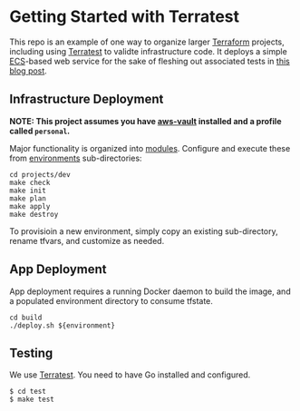 # Getting Started with Terratest

This repo is an example of one way to organize larger
[Terraform](https://www.terraform.io) projects, including using
[Terratest](https://terratest.gruntwork.io) to validte infrastructure
code. It deploys a simple [ECS](https://aws.amazon.com/ecs)-based web
service for the sake of fleshing out associated tests in
[this blog post]().

## Infrastructure Deployment

**NOTE: This project assumes you have
[aws-vault](https://github.com/99designs/aws-vault) installed and a
profile called `personal`.**

Major functionality is organized into
[modules](https://github.com/deadlysyn/terratest-experiment/tree/master/modules).
Configure and execute these from
[environments](https://github.com/deadlysyn/terratest-experiment/tree/master/environments)
sub-directories:

```console
cd projects/dev
make check
make init
make plan
make apply
make destroy
```

To provisioin a new environment, simply copy an existing sub-directory,
rename tfvars, and customize as needed.

## App Deployment

App deployment requires a running Docker daemon to build the image,
and a populated environment directory to consume tfstate.

```console
cd build
./deploy.sh ${environment}
```

## Testing

We use [Terratest](https://terratest.gruntwork.io). You need to have Go installed and configured.

```console
$ cd test
$ make test
```
